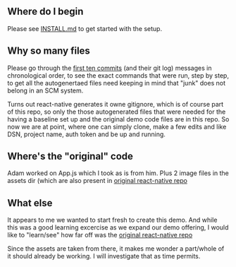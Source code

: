 ## Where do I begin 

Please see [INSTALL.md](./Install.md) to get started with the setup.


## Why so many files

Please go through the [first ten commits](https://github.com/sentry-demos/sentry_react_native/commits/master) (and their git log) messages in chronological order, to see the exact commands that were run, step by step, to get all the autogenertaed files need keeping in mind that "junk" does not belong in an SCM system. 

Turns out react-native generates it owne gitignore, which is of course part of this repo, so only the those autogenerated files that were needed for the having a baseline set up and the original demo code files are in this repo. So now we are at point, where one can simply clone, make a few edits and like DSN, project name, auth token and be up and running.


## Where's the "original" code

Adam worked on App.js which I took as is from him. Plus 2 image files in the assets dir (which are also present in [original react-native repo ]( https://github.com/sentry-demos/react-native/commit/269f58d63426065a4de67a3f22d2e774787cd996)


## What else 

It appears to me we wanted to start fresh to create this demo. And while this was a good learning excercise as we expand our demo offering, I would like to "learn/see" how far off was the [original react-native repo ]( https://github.com/sentry-demos/react-native/commit/269f58d63426065a4de67a3f22d2e774787cd996)

Since the assets are taken from there, it makes me wonder a part/whole of it should already be working. I will investigate that as time permits. 
